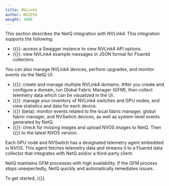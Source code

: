 ```yaml
---
title: NVLink4
author: NVIDIA
weight: 1090
---
```


This section describes the NetQ integration with NVLink4. This integration supports the following:


 - {{<exlink url="https://nvlink4-netq.d1pzhbszsr62xj.amplifyapp.com/networking-ethernet-software/cumulus-netq-45/api/index.html" text="API reference">}}: access a Swagger instance to view NVLink4 API options.
 - {{<link title="Fluentd Reference" text="Fluentd message reference">}}: view NVLink4 example messages in JSON format for Fluentd collectors.

You can also manage NVLink4 devices, perform upgrades, and monitor events via the NetQ UI:

- {{<link title="Domain Management" text="Domains">}}: create and manage multiple NVLink4 domains. After you create and configure a domain, run Global Fabric Manager (GFM), then collect telemetry data which can be visualized in the UI.
- {{<link title="NVLink4 Inventory" text="Inventory">}}: manage your inventory of NVLink4 switches and GPU nodes, and view statistics and data for each device.
- {{<link title="NVLink Events" text="Events">}} (beta): monitor events related to the local fabric manager, global fabric manager, and NVSwitch devices, as well as system-level events generated by NetQ.
- {{<link title="NVOS Images" text="NVOS images">}}: check for missing images and upload NVOS images to NetQ. Then {{<link title="Upgrade NVOS" text="upgrade NVLink4 switches and GPU nodes">}} to the latest NVOS version.
 
Each GPU node and NVSwitch has a designated telemetry agent embedded in NVOS. This agent fetches telemetry data and streams it to a Fluentd data collector that integrates with NetQ and/or a third-party client. 
 
NetQ maintains GFM processes with high availability. If the GFM process stops unexpectedly, NetQ quickly and automatically remediates issues. 

 To get started, {{<link title="Deployment Guide" text="install NetQ">}}.